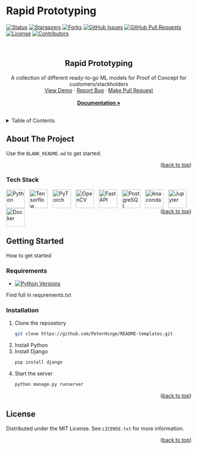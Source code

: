 <a name="readme-top"></a>

# Rapid Prototyping

[![Status](https://img.shields.io/badge/status-active-success.svg)]()
[![Stargazers](https://img.shields.io/github/stars/peterhinge/rapid-prototyping.svg)](https://github.com/peterhinge/rapid-prototyping/stargazers)
[![Forks](https://img.shields.io/github/forks/peterhinge/rapid-prototyping.svg)](https://github.com/peterhinge/rapid-prototyping/network/members)
[![GitHub Issues](https://img.shields.io/github/issues/peterhinge/rapid-prototyping.svg)](https://github.com/peterhinge/rapid-prototyping/issues)
[![GitHub Pull Requests](https://img.shields.io/github/issues-pr/peterhinge/rapid-prototyping.svg)](https://github.com/peterhinge/rapid-prototyping/pulls)
[![License](https://img.shields.io/badge/license-MIT-yellow.svg)](https://github.com/peterhinge/rapid-prototyping/blob/main/LICENSE)
[![Contributors](https://img.shields.io/github/contributors/peterhinge/rapid-prototyping.svg)](https://github.com/peterhinge/rapid-prototyping/graphs/contributors)


<br />

<div align="center">

  <h2 align="center">Rapid Prototyping</h2>

  <p align="center">
    A collection of different ready-to-go ML models for Proof of Concept for customers/stackholders
    <br />
    <a href="https://github.com/peterhinge/rapid-prototyping">View Demo</a>
    ·
    <a href="https://github.com/peterhinge/rapid-prototyping/issues">Report Bug</a>
    ·
    <a href="https://github.com/peterhinge/rapid-prototyping/pulls">Make Pull Request</a>
    <br />
    <br />
    <a href="https://github.com/peterhinge/rapid-prototyping"><strong>Documentation »</strong></a>
  </p>
</div>

<br>

<!-- TABLE OF CONTENTS -->
<details>
  <summary>Table of Contents</summary>
  <ol>
    <li>
      <a href="#about-the-project">About The Project</a>
      <ul>
        <li><a href="#tech-stack">Tech Stack</a></li>
      </ul>
    </li>
    <li>
      <a href="#getting-started">Getting Started</a>
      <ul>
        <li><a href="#requirements">Requirements</a></li>
        <li><a href="#installation">Installation</a></li>
      </ul>
    </li>
    <li><a href="#license">License</a></li>
  </ol>
</details>


<!-- ABOUT THE PROJECT -->
## About The Project



Use the `BLANK_README.md` to get started.

<p align="right">(<a href="#readme-top">back to top</a>)</p>


<!-- TECH STACK -->
### Tech Stack

<img align="left" alt="Python" width="50px" style="padding-right:10px;" src="https://cdn.jsdelivr.net/gh/devicons/devicon/icons/python/python-original.svg" />
<img align="left" alt="Tensorflow" width="50px" style="padding-right:10px;" src="https://cdn.jsdelivr.net/gh/devicons/devicon/icons/tensorflow/tensorflow-original-wordmark.svg" />
<img align="left" alt="PyTorch" width="50px" style="padding-right:10px;" src="https://cdn.jsdelivr.net/gh/devicons/devicon/icons/pytorch/pytorch-plain-wordmark.svg" />
<img align="left" alt="OpenCV" width="50px" style="padding-right:10px;" src="https://cdn.jsdelivr.net/gh/devicons/devicon/icons/opencv/opencv-original-wordmark.svg" />
<img align="left" alt="FastAPI" width="50px" style="padding-right:10px;" src="https://cdn.jsdelivr.net/gh/devicons/devicon/icons/fastapi/fastapi-original-wordmark.svg" />
<img align="left" alt="PostgreSQL" width="50px" style="padding-right:10px;" src="https://cdn.jsdelivr.net/gh/devicons/devicon/icons/postgresql/postgresql-original-wordmark.svg" />
<img align="left" alt="Anaconda" width="50px" style="padding-right:10px;" src="https://cdn.jsdelivr.net/gh/devicons/devicon/icons/anaconda/anaconda-original-wordmark.svg" />
<img align="left" alt="Jupyter" width="50px" style="padding-right:10px;" src="https://cdn.jsdelivr.net/gh/devicons/devicon/icons/jupyter/jupyter-original-wordmark.svg" />
<img align="left" alt="Docker" width="50px" style="padding-right:10px;" src="https://cdn.jsdelivr.net/gh/devicons/devicon/icons/docker/docker-original-wordmark.svg" />


<p align="right">(<a href="#readme-top">back to top</a>)</p>

<br>

<!-- GETTING STARTED -->
## Getting Started

How to get started


<!-- REQUIREMENTS -->
### Requirements

* [![Python Versions](https://img.shields.io/badge/python-3.10-blue)](https://www.python.org/)

Find full in requrements.txt


### Installation

1. Clone the reposetory
   ```sh
   git clone https://github.com/PeterHinge/README-templates.git
   ```
2. Install Python
3. Install Django
   ```sh
   pip install django
   ```
4. Start the server 
   ```sh
   python manage.py runserver
   ```

<p align="right">(<a href="#readme-top">back to top</a>)</p>

## License

Distributed under the MIT License. See `LICENSE.txt` for more information.

<p align="right">(<a href="#readme-top">back to top</a>)</p>
